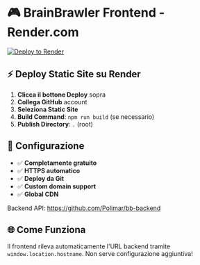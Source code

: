 # 🎮 BrainBrawler Frontend - Render.com

[![Deploy to Render](https://render.com/images/deploy-to-render-button.svg)](https://render.com/deploy?repo=https://github.com/Polimar/bb-frontend)

## ⚡ Deploy Static Site su Render

1. **Clicca il bottone Deploy** sopra
2. **Collega GitHub** account  
3. **Seleziona Static Site**
4. **Build Command**: `npm run build` (se necessario)
5. **Publish Directory**: `.` (root)

## 🔧 Configurazione

- ✅ **Completamente gratuito**
- ✅ **HTTPS automatico**
- ✅ **Deploy da Git**
- ✅ **Custom domain support**
- ✅ **Global CDN**

Backend API: https://github.com/Polimar/bb-backend

## 🌐 Come Funziona

Il frontend rileva automaticamente l'URL backend tramite `window.location.hostname`.
Non serve configurazione aggiuntiva!
